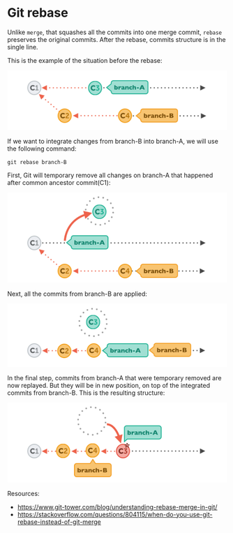 # Git rebase

Unlike `merge`, that squashes all the commits into one merge commit, `rebase` preserves the original commits. After the rebase, commits structure is in the single line.

This is the example of the situation before the rebase:

![starting-situation-before-rebase.png](../assets/git-rebase-scene1.png)

If we want to integrate changes from branch-B into branch-A, we will use the following command:

```
git rebase branch-B
``` 

First, Git will temporary remove all changes on branch-A that happened after common ancestor commit(C1):

![rebase-step-1.png](../assets/git-rebase-scene2.png)

Next, all the commits from branch-B are applied:

![rebase-step-2.png](../assets/git-rebase-scene3.png)

In the final step, commits from branch-A that were temporary removed are now replayed. But they will be in new position, on top of the integrated commits from branch-B. This is the resulting structure:

![rebase-step-3.png](../assets/git-rebase-scene4.png)

Resources:
- https://www.git-tower.com/blog/understanding-rebase-merge-in-git/
- https://stackoverflow.com/questions/804115/when-do-you-use-git-rebase-instead-of-git-merge

